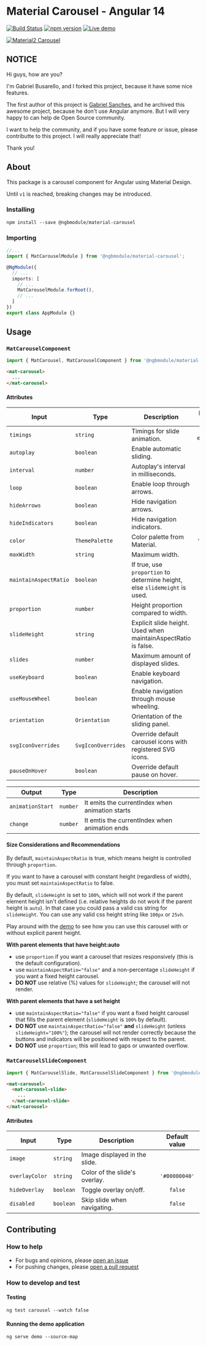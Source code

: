 # Material Carousel - Angular 14
[![Build Status](https://travis-ci.org/gabrielbusarello/material2-carousel.svg?branch=master)](https://travis-ci.org/gabrielbusarello/material2-carousel)
[![npm version](https://badge.fury.io/js/%40ngbmodule%2Fmaterial-carousel.svg)](https://badge.fury.io/js/%40ngbmodule%2Fmaterial-carousel)
[![Live demo](https://img.shields.io/badge/demo-blue.svg)](https://gabrielbusarello.github.io/material2-carousel/)

[![Material2 Carousel](./projects/demo/src/assets/Biglogo.png)](https://github.com/gabrielbusarello/material2-carousel)

## NOTICE
Hi guys, how are you?

I'm Gabriel Busarello, and I forked this project, because it have some nice features.

The first author of this project is [Gabriel Sanches](https://github.com/gbrlsnchs), and he archived this awesome project, because he don't use Angular anymore. But I will very happy to can help de Open Source community.

I want to help the community, and if you have some feature or issue, please contributte to this project. I will really appreciate that!

Thank you!

## About
This package is a carousel component for Angular using Material Design.

Until `v1` is reached, breaking changes may be introduced.

### Installing
`npm install --save @ngbmodule/material-carousel`

### Importing
```typescript
//...
import { MatCarouselModule } from '@ngbmodule/material-carousel';

@NgModule({
  // ...
  imports: [
    // ...
    MatCarouselModule.forRoot(),
    // ...
  ]
})
export class AppModule {}
```

## Usage
### `MatCarouselComponent`
```typescript
import { MatCarousel, MatCarouselComponent } from '@ngbmodule/material-carousel';
```
```html
<mat-carousel>
  ...
</mat-carousel>
```
#### Attributes
| Input                 |  Type              | Description                                                                | Default value     |
| --------------------- | ------------------ | -------------------------------------------------------------------------- | :---------------: |
| `timings`             | `string`           | Timings for slide animation.                                               | `'250ms ease-in'` |
| `autoplay`            | `boolean`          | Enable automatic sliding.                                                  | `true`            |
| `interval`            | `number`           | Autoplay's interval in milliseconds.                                       | `5000`            |
| `loop`                | `boolean`          | Enable loop through arrows.                                                | `true`            |
| `hideArrows`          | `boolean`          | Hide navigation arrows.                                                    | `true`            |
| `hideIndicators`      | `boolean`          | Hide navigation indicators.                                                | `true`            |
| `color`               | `ThemePalette`     | Color palette from Material.                                               | `'accent'`        |
| `maxWidth`            | `string`           | Maximum width.                                                             | `'auto'`          |
| `maintainAspectRatio` | `boolean`          | If true, use `proportion` to determine height, else `slideHeight` is used. | `true`            |
| `proportion`          | `number`           | Height proportion compared to width.                                       | `25`              |
| `slideHeight`         | `string`           | Explicit slide height. Used when maintainAspectRatio is false.             | `'100%'`          |
| `slides`              | `number`           | Maximum amount of displayed slides.                                        |                   |
| `useKeyboard`         | `boolean`          | Enable keyboard navigation.                                                | `false`           |
| `useMouseWheel`       | `boolean`          | Enable navigation through mouse wheeling.                                  | `false`           |
| `orientation`         | `Orientation`      | Orientation of the sliding panel.                                          | `'ltr'`           |
| `svgIconOverrides`    | `SvgIconOverrides` | Override default carousel icons with registered SVG icons.                 |                   |
| `pauseOnHover`        | `boolean`          | Override default pause on hover.                                           | `true`            |


| Output                |  Type              | Description                                                                |
| --------------------- | ------------------ | -------------------------------------------------------------------------- |
| `animationStart`      | `number`           | It emits the currentIndex when animation starts                            |
| `change`              | `number`           | It emtis the currentIndex when animation ends                              |


#### Size Considerations and Recommendations
By default, `maintainAspectRatio` is true, which means height is controlled through `proportion`.

If you want to have a carousel with constant height (regardless of width), you must set `maintainAspectRatio` to false.

By default, `slideHeight` is set to `100%`, which will not work if the parent element height isn't defined (i.e. relative heights do not work if the parent height is `auto`). In that case you could pass a valid css string for `slideHeight`. You can use any valid css height string like `100px` or `25vh`.

Play around with the [demo](https://gabrielbusarello.github.io/material2-carousel/) to see how you can use this carousel with or without explicit parent height.

**With parent elements that have height:auto**
* use `proportion` if you want a carousel that resizes responsively (this is the default configuration).
* use `maintainAspectRatio="false"` and a non-percentage `slideHeight` if you want a fixed height carousel.
* **DO NOT** use relative (%) values for `slideHeight`; the carousel will not render.

**With parent elements that have a set height**
* use `maintainAspectRatio="false"` if you want a fixed height carousel that fills the parent element (`slideHeight` is `100%` by default).
* **DO NOT** use `maintainAspectRatio="false"` **and** `slideHeight` (unless `slideHeight="100%"`); the carousel will not render correctly because the buttons and indicators will be positioned with respect to the parent.
* **DO NOT** use `proportion`; this will lead to gaps or unwanted overflow.

### `MatCarouselSlideComponent`
```typescript
import { MatCarouselSlide, MatCarouselSlideComponent } from '@ngbmodule/material-carousel';
```
```html
<mat-carousel>
  <mat-carousel-slide>
    ...
  </mat-carousel-slide>
</mat-carousel>
```
#### Attributes
| Input          | Type      | Description                   | Default value |
| -------------- | --------- | ----------------------------- | :-----------: |
| `image`        | `string`  | Image displayed in the slide. |               |
| `overlayColor` | `string`  | Color of the slide's overlay. | `'#00000040'` |
| `hideOverlay`  | `boolean` | Toggle overlay on/off.        | `false`       |
| `disabled`     | `boolean` | Skip slide when navigating.   | `false`       |

## Contributing
### How to help
- For bugs and opinions, please [open an issue](https://github.com/gabrielbusarello/material2-carousel/issues/new)
- For pushing changes, please [open a pull request](https://github.com/gabrielbusarello/material2-carousel/compare)

### How to develop and test
#### Testing
`ng test carousel --watch false`
#### Running the demo application
`ng serve demo --source-map`
